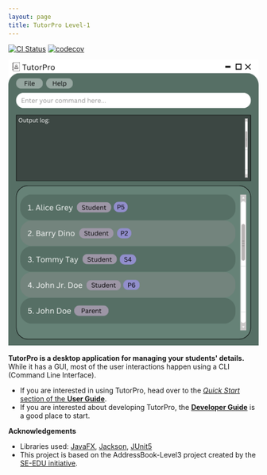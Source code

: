 ```yaml
---
layout: page
title: TutorPro Level-1
---
```


[![CI Status](https://github.com/se-edu/addressbook-level3/workflows/Java%20CI/badge.svg)](https://github.com/AY2324S2-CS2103T-F12-3/tp/actions)
[![codecov](https://codecov.io/gh/se-edu/addressbook-level3/branch/master/graph/badge.svg)](https://codecov.io/gh/se-edu/addressbook-level3)

![mockUi](docs/images/mockUI.png)

**TutorPro is a desktop application for managing your students' details.** While it has a GUI, most of the user interactions happen using a CLI (Command Line Interface).

* If you are interested in using TutorPro, head over to the [_Quick Start_ section of the **User Guide**](UserGuide.html#quick-start).
* If you are interested about developing TutorPro, the [**Developer Guide**](DeveloperGuide.html) is a good place to start.


**Acknowledgements**

* Libraries used: [JavaFX](https://openjfx.io/), [Jackson](https://github.com/FasterXML/jackson), [JUnit5](https://github.com/junit-team/junit5)
* This project is based on the AddressBook-Level3 project created by the [SE-EDU initiative](https://se-education.org).
